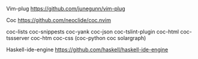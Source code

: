 Vim-plug https://github.com/junegunn/vim-plug

Coc https://github.com/neoclide/coc.nvim

coc-lists coc-snippests coc-yank coc-json coc-tslint-plugin coc-html coc-tssserver coc-htm coc-css (coc-python coc solargraph)

Haskell-ide-engine https://github.com/haskell/haskell-ide-engine
